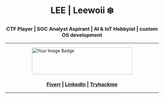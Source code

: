 
<h1 align="center"> LEE | Leewoii ❄️ </h1>

<h3 align="center">CTF Player | SOC Analyst Aspirant | AI & IoT Hobbyist | custom OS development</h3>

---
<img style="border:none;width:329px;height:88px;display:block;margin:0 auto;" src="https://tryhackme-badges.s3.amazonaws.com/Fr05tyy.png" alt="Your Image Badge" /> 
<h3 align="center"><a href="https://www.fiverr.com/s/DB389zA">Fiverr</a> | <a href="https://www.linkedin.com/in/leeroicayetano">LinkedIn</a> | <a href="https://tryhackme.com/p/Fr05tyy">Tryhackme</a></h3>

---
